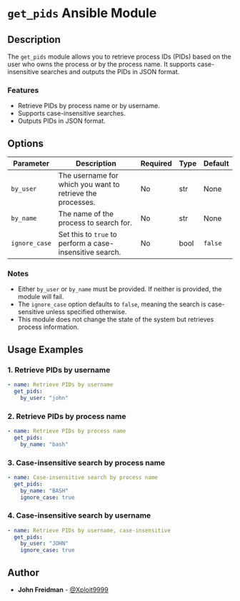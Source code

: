 # `get_pids` Ansible Module

## Description

The `get_pids` module allows you to retrieve process IDs (PIDs) based on the user who owns the process or by the process name. It supports case-insensitive searches and outputs the PIDs in JSON format.

### Features
- Retrieve PIDs by process name or by username.
- Supports case-insensitive searches.
- Outputs PIDs in JSON format.

## Options

| Parameter    | Description                                                                 | Required | Type  | Default |
|--------------|-----------------------------------------------------------------------------|----------|-------|---------|
| `by_user`    | The username for which you want to retrieve the processes.                  | No       | str   | None    |
| `by_name`    | The name of the process to search for.                                      | No       | str   | None    |
| `ignore_case`| Set this to `true` to perform a case-insensitive search.                    | No       | bool  | `false` |

### Notes
- Either `by_user` or `by_name` must be provided. If neither is provided, the module will fail.
- The `ignore_case` option defaults to `false`, meaning the search is case-sensitive unless specified otherwise.
- This module does not change the state of the system but retrieves process information.

## Usage Examples

### 1. Retrieve PIDs by username
```yaml
- name: Retrieve PIDs by username
  get_pids:
    by_user: "john"
```

### 2. Retrieve PIDs by process name
```yaml
- name: Retrieve PIDs by process name
  get_pids:
    by_name: "bash"
```

### 3. Case-insensitive search by process name
```yaml
- name: Case-insensitive search by process name
  get_pids:
    by_name: "BASH"
    ignore_case: true
```

### 4. Case-insensitive search by username
```yaml
- name: Retrieve PIDs by username, case-insensitive
  get_pids:
    by_user: "JOHN"
    ignore_case: true
```

## Author

- **John Freidman** - [@Xploit9999](https://github.com/Xploit9999)

